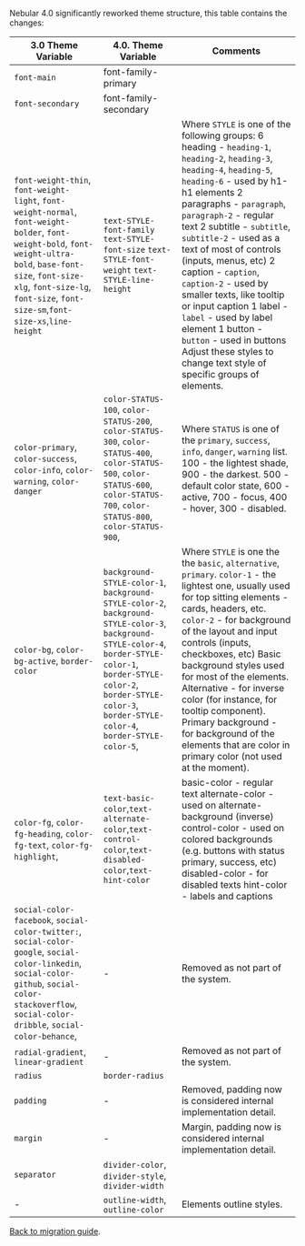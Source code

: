 Nebular 4.0 significantly reworked theme structure, this table contains the changes:

| 3.0 Theme Variable                                                                                                                                                                                                                             	| 4.0. Theme Variable                                                                                                                                                                                                                     	| Comments                                                                                                                                                                                                                                                                                                                                                                                                                                                                                                                                                                      	|
|------------------------------------------------------------------------------------------------------------------------------------------------------------------------------------------------------------------------------------------------	|-----------------------------------------------------------------------------------------------------------------------------------------------------------------------------------------------------------------------------------------	|-------------------------------------------------------------------------------------------------------------------------------------------------------------------------------------------------------------------------------------------------------------------------------------------------------------------------------------------------------------------------------------------------------------------------------------------------------------------------------------------------------------------------------------------------------------------------------	|
| `font-main`                                                                                                                                                                                                                                    	| font-family-primary                                                                                                                                                                                                                     	|                                                                                                                                                                                                                                                                                                                                                                                                                                                                                                                                                                               	|
| `font-secondary`                                                                                                                                                                                                                               	| font-family-secondary                                                                                                                                                                                                                   	|                                                                                                                                                                                                                                                                                                                                                                                                                                                                                                                                                                               	|
| `font-weight-thin`, `font-weight-light`, `font-weight-normal`, `font-weight-bolder`, `font-weight-bold`, `font-weight-ultra-bold`, `base-font-size`, `font-size-xlg`, `font-size-lg`, `font-size`, `font-size-sm`,`font-size-xs`,`line-height` 	| `text-STYLE-font-family` `text-STYLE-font-size` `text-STYLE-font-weight` `text-STYLE-line-height`                                                                                                                                       	|  Where `STYLE` is one of the following groups: 6 heading - `heading-1`, `heading-2`, `heading-3`, `heading-4`, `heading-5`, `heading-6` - used by h1-h1 elements 2 paragraphs - `paragraph`, `paragraph-2` - regular text 2 subtitle - `subtitle`, `subtitle-2` - used as a text of most of controls (inputs, menus, etc) 2 caption - `caption`, `caption-2` - used by smaller texts, like tooltip or input caption 1 label - `label` - used by label element 1 button - `button` - used in buttons  Adjust these styles to change text style of specific groups of elements. 	|
| `color-primary`, `color-success`, `color-info`, `color-warning`, `color-danger`                                                                                                                                                                	| `color-STATUS-100`, `color-STATUS-200`, `color-STATUS-300`, `color-STATUS-400`, `color-STATUS-500`, `color-STATUS-600`, `color-STATUS-700`, `color-STATUS-800`, `color-STATUS-900`,                                                     	| Where `STATUS` is one of the `primary`, `success`, `info`, `danger`, `warning` list. 100 - the lightest shade, 900 - the darkest.  500 - default color state, 600 - active, 700 - focus, 400 - hover, 300 - disabled.                                                                                                                                                                                                                                                                                                                                                         	|
| `color-bg`, `color-bg-active`, `border-color`                                                                                                                                                                                                  	| `background-STYLE-color-1`, `background-STYLE-color-2`, `background-STYLE-color-3`, `background-STYLE-color-4`, `border-STYLE-color-1`, `border-STYLE-color-2`, `border-STYLE-color-3`, `border-STYLE-color-4`, `border-STYLE-color-5`, 	| Where `STYLE` is one the the `basic`, `alternative`, `primary`.  `color-1` - the lightest one, usually used for top sitting elements - cards, headers, etc. `color-2` - for background of the layout and input controls (inputs, checkboxes, etc)  Basic background styles used for most of the elements. Alternative - for inverse color (for instance, for tooltip component). Primary background - for background of the elements that are color in primary color (not used at the moment).                                                                                	|
| `color-fg`, `color-fg-heading`, `color-fg-text`, `color-fg-highlight`,                                                                                                                                                                         	| `text-basic-color`,`text-alternate-color`,`text-control-color`,`text-disabled-color`,`text-hint-color`                                                                                                                                  	| basic-color - regular text alternate-color - used on alternate-background (inverse) control-color - used on colored backgrounds (e.g. buttons with status primary, success, etc) disabled-color - for disabled texts hint-color - labels and captions                                                                                                                                                                                                                                                                                                                         	|
| `social-color-facebook`, `social-color-twitter:`, `social-color-google`, `social-color-linkedin`, `social-color-github`, `social-color-stackoverflow`, `social-color-dribble`, `social-color-behance`,                                         	| -                                                                                                                                                                                                                                       	| Removed as not part of the system.                                                                                                                                                                                                                                                                                                                                                                                                                                                                                                                                            	|
| `radial-gradient`, `linear-gradient`                                                                                                                                                                                                           	| -                                                                                                                                                                                                                                       	| Removed as not part of the system.                                                                                                                                                                                                                                                                                                                                                                                                                                                                                                                                            	|
| `radius`                                                                                                                                                                                                                                       	| `border-radius`                                                                                                                                                                                                                         	|                                                                                                                                                                                                                                                                                                                                                                                                                                                                                                                                                                               	|
| `padding`                                                                                                                                                                                                                                      	| -                                                                                                                                                                                                                                       	| Removed, padding now is considered internal implementation detail.                                                                                                                                                                                                                                                                                                                                                                                                                                                                                                            	|
| `margin`                                                                                                                                                                                                                                       	| -                                                                                                                                                                                                                                       	| Margin, padding now is considered internal implementation detail.                                                                                                                                                                                                                                                                                                                                                                                                                                                                                                             	|
| `separator`                                                                                                                                                                                                                                    	| `divider-color`, `divider-style`, `divider-width`                                                                                                                                                                                       	|                                                                                                                                                                                                                                                                                                                                                                                                                                                                                                                                                                               	|
| -                                                                                                                                                                                                                                              	| `outline-width`, `outline-color`                                                                                                                                                                                                        	| Elements outline styles.                                                                                                                                                                                                                                                                                                                                                                                                                                                                                                                                                      	|


[Back to migration guide](https://akveo.github.io/nebular/docs/migration/350400-migration).
